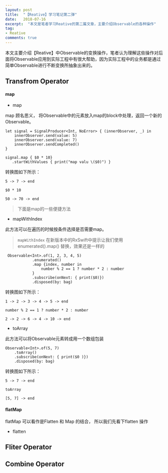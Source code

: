 ```yaml
---
layout: post
title:  "【Reative】学习笔记第二弹"
date:   2018-07-16
excerpt:  "本文是笔者学习Reative的第二篇文章，主要介绍Observable的各种操作"
tag:
- Reative
comments: true
---
```



本文主要介绍【Reative】中Observable的变换操作，笔者认为理解这些操作对后面将Observable应用到实际工程中有很大帮助，因为实际工程中的业务都是通过简单Observable进行不断变换所抽象出来的。

## Transfrom Operator

#### map

- map

map 顾名思义， 将Observable中的元素放入map的block中处理，返回一个新的Observable。

```
let signal = SignalProducer<Int, NoError> { (innerObserver, _) in
    innerObserver.send(value: 5)
    innerObserver.send(value: 7)
    innerObserver.sendCompleted()
}

signal.map { $0 * 10}
   .startWithValues { print("map valu \($0)") }
```

转换图如下所示：

```
5 -> 7 -> end

$0 * 10

50 -> 70 -> end
```

> 下面是map的一些便捷方法

- mapWithIndex

此方法可以在遍历的时候按条件选择是否需要map。

> `mapWithIndex` 在新版本中的RxSwift中提示让我们使用 enumerated().map() 替换，效果还是一样的

```
 Observable<Int>.of(1, 2, 3, 4, 5)
            .enumerated()
            .map {index, number in
                number % 2 == 1 ? number * 2 : number
            }
            .subscribe(onNext: { print($0)})
            .disposed(by: bag)
```

转换图如下所示：

```
1 -> 2 -> 3 -> 4 -> 5 -> end

number % 2 == 1 ? number * 2 : number

2 -> 2 -> 6 -> 4 -> 10 -> end
```

- toArray

此方法可以将Observable元素转成用一个数组包装

```
Observable<Int>.of(5, 7)
    .toArray()
    .subscribe(onNext: { print($0 )})
    .disposed(by: bag)
```

转换图如下所示：

```
5 -> 7 -> end

toArray

[5, 7] -> end
```

#### flatMap

flatMap 可以看作是Flatten 和 Map 的结合， 所以我们先看下flatten 操作

- flatten



## Fliter Operator

## Combine Operator
